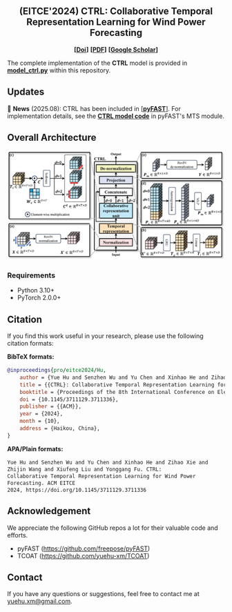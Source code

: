 <div align="center">
  <h2><b> (EITCE'2024) CTRL: Collaborative Temporal Representation Learning for Wind Power Forecasting </b></h2>
</div>

<div align="center">

**[<a href="https://doi.org/10.1145/3711129.3711336">Doi</a>]**
**[<a href="eitce2024-Hu%20(CTRL%20Collaborative%20Temporal%20Representation%20Learning%20for%20Wind%20Power%20Forecasting).pdf">PDF</a>]**
**[<a href="https://scholar.google.com.hk/citations?user=3BZDW4oAAAAJ">Google Scholar</a>]**

</div>

The complete implementation of the **CTRL** model is provided in [**model_ctrl.py**](model_ctrl.py) within this repository.

## Updates

🚩 **News** (2025.08): CTRL has been included in [[**pyFAST**]](https://github.com/freepose/pyFAST). For implementation
details, see the [**CTRL model code**](https://github.com/freepose/pyFAST/blob/main/fast/model/mts/coat.py) in pyFAST's
MTS module.

## Overall Architecture

![Model Architecture](model_architecture.png)

### Requirements

- Python 3.10+
- PyTorch 2.0.0+

## Citation

If you find this work useful in your research, please use the following citation formats:

**BibTeX formats:**

```bibtex
@inproceedings{pro/eitce2024/Hu,
    author = {Yue Hu and Senzhen Wu and Yu Chen and Xinhao He and Zihao Xie and Zhijin Wang and Xiufeng Liu and Yonggang Fu},
    title = {{CTRL}: Collaborative Temporal Representation Learning for Day-ahead Wind Power Forecasting},
    booktitle = {Proceedings of the 8th International Conference on Electronic Information Technology and Computer Engineering},
    doi = {10.1145/3711129.3711336},
    publisher = {{ACM}},
    year = {2024},
    month = {10},
    address = {Haikou, China},
}
```

**APA/Plain formats:**

```
Yue Hu and Senzhen Wu and Yu Chen and Xinhao He and Zihao Xie and Zhijin Wang and Xiufeng Liu and Yonggang Fu. CTRL:
Collaborative Temporal Representation Learning for Wind Power Forecasting. ACM EITCE
2024, https://doi.org/10.1145/3711129.3711336
```

## Acknowledgement

We appreciate the following GitHub repos a lot for their valuable code and efforts.
- pyFAST (https://github.com/freepose/pyFAST)
- TCOAT (https://github.com/yuehu-xm/TCOAT)

## Contact

If you have any questions or suggestions, feel free to contact me at [yuehu.xm@gmail.com](mailto:yuehu.xm@gmail.com).